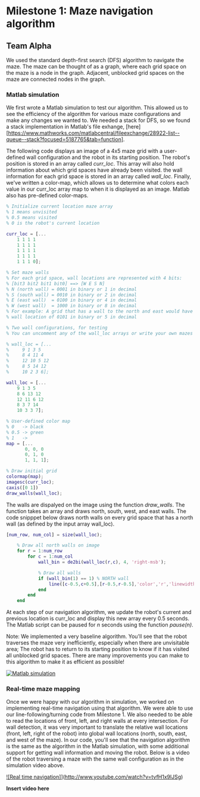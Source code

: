 # Milestone 1: Maze navigation algorithm
## Team Alpha

We used the standard depth-first search (DFS) algorithm to navigate the maze. The maze can be thought of as a graph, where each grid space on the maze is a node in the graph. Adjacent, unblocked grid spaces on the maze are connected nodes in the graph. 

### Matlab simulation

We first wrote a Matlab simulation to test our algorithm. This allowed us to see the efficiency of the algorithm for various maze configurations and make any changes we wanted to. We needed a stack for DFS, so we found a stack implementation in Matlab's file exhange, [here][https://www.mathworks.com/matlabcentral/fileexchange/28922-list--queue--stack?focused=5187765&tab=function]. 

The following code displays an image of a 4x5 maze grid with a user-defined wall configuration and the robot in its starting position. The robot's position is stored in an array called *curr_loc*. This array will also hold information about which grid spaces have already been visited. the wall information for each grid space is stored in an array called *wall_loc*. Finally, we've written a color-map, which allows us to determine what colors each value in our curr_loc array map to when it is displayed as an image. Matlab also has pre-defined color-maps.

```matlab
% Initialize current location maze array
% 1 means unvisited
% 0.5 means visited
% 0 is the robot's current location

curr_loc = [...
    1 1 1 1 
    1 1 1 1
    1 1 1 1
    1 1 1 1 
    1 1 1 0];  

% Set maze walls
% For each grid space, wall locations are represented with 4 bits:
% [bit3 bit2 bit1 bit0] ==> [W E S N]
% N (north wall) = 0001 in binary or 1 in decimal
% S (south wall) = 0010 in binary or 2 in decimal
% E (east wall)  = 0100 in binary or 4 in decimal
% W (west wall)  = 1000 in binary or 8 in decimal
% For example: A grid that has a wall to the north and east would have a
% wall location of 0101 in binary or 5 in decimal

% Two wall configurations, for testing
% You can uncomment any of the wall_loc arrays or write your own mazes

% wall_loc = [...
%     9 1 3 5
%     8 4 11 4
%     12 10 5 12
%     8 5 14 12
%     10 2 3 6];

wall_loc = [...
    9 1 3 5
    8 6 13 12
    12 11 6 12
    8 3 7 14
    10 3 3 7];

% User-defined color map
% 0   -> black
% 0.5 -> green
% 1   ->
map = [...
       0, 0, 0 
       0, 1, 0
       1, 1, 1];

% Draw initial grid
colormap(map);
imagesc(curr_loc);
caxis([0 1])
draw_walls(wall_loc);
```

The walls are dispalyed on the image using the function *draw_walls*. The function takes an array and draws north, south, west, and east walls. The code snipppet below draws north walls on every grid space that has a north wall (as defined by the input array wall_loc).

```matlab
[num_row, num_col] = size(wall_loc);

    % Draw all north walls on image
    for r = 1:num_row
        for c = 1:num_col
            wall_bin = de2bi(wall_loc(r,c), 4, 'right-msb');

            % Draw all walls
            if (wall_bin(1) == 1) % NORTH wall
                line([c-0.5,c+0.5],[r-0.5,r-0.5],'color','r','linewidth', 3);
            end
        end
    end
```
At each step of our navigation algorithm, we update the robot's current and previous location is curr_loc and display this new array every 0.5 seconds. The Matlab script can be paused for *n* seconds using the function *pause(n)*.

Note: We implemented a very baseline algorithm. You'll see that the robot traverses the maze very inefficiently, especially when there are unvisitable area; The robot has to return to its starting position to know if it has visited all unblocked grid spaces. There are many improvements you can make to this algorithm to make it as efficient as possible!

[![Matlab simulation](http://img.youtube.com/vi/D2ZzObOqn5M/0.jpg)](http://www.youtube.com/watch?v=D2ZzObOqn5M)

### Real-time maze mapping

Once we were happy with our algorithm in simulation, we worked on implementing real-time navigation using that algorithm. We were able to use our line-following/turning code from Milestone 1. We also needed to be able to read the locations of front, left, and right walls at every intersection. For wall detection, it was very important to translate the relative wall locations (front, left, right of the robot) into global wall locations (north, south, east, and west of the maze). In our code, you'll see that the navigation algorithm is the same as the algorithm in the Matlab simulation, with some additional support for getting wall information and moving the robot. Below is a video of the robot traversing a maze with the same wall configuration as in the simulation video above.

[![Real time navigation]](http://img.youtube.com/vi/tvfH1x9lJSg/0.jpg)](http://www.youtube.com/watch?v=tvfH1x9lJSg)


**Insert video here** 